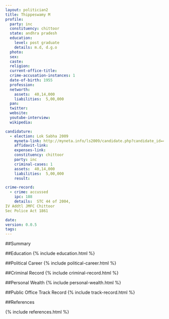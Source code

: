 ```yaml
---
layout: politician2
title: Thippeswamy M
profile: 
  party: inc
  constituency: chittoor
  state: andhra pradesh
  education: 
    level: post graduate
    details: m.d, d.g.o
  photo: 
  sex: 
  caste: 
  religion: 
  current-office-title: 
  crime-accusation-instances: 1
  date-of-birth: 1955
  profession: 
  networth: 
    assets:  40,14,000
    liabilities:  5,00,000
  pan: 
  twitter: 
  website: 
  youtube-interview: 
  wikipedia: 

candidature: 
  - election: Lok Sabha 2009
    myneta-link: http://myneta.info/ls2009/candidate.php?candidate_id=4364
    affidavit-link: 
    expenses-link: 
    constituency: chittoor 
    party: inc
    criminal-cases: 1
    assets:  40,14,000
    liabilities:  5,00,000
    result:  

crime-record: 
  - crime: accussed
    ipc: 188
    details:  STC 44 of 2004,
IV Addtl JMFC Chittoor
Sec Police Act 1861  

date: 
version: 0.0.5
tags: 
---
```

##Summary


##Education
{% include education.html %}


##Political Career
{% include political-career.html %}


##Criminal Record
{% include criminal-record.html %}


##Personal Wealth
{% include personal-wealth.html %}


##Public Office Track Record
{% include track-record.html %}


##References


{% include references.html %}